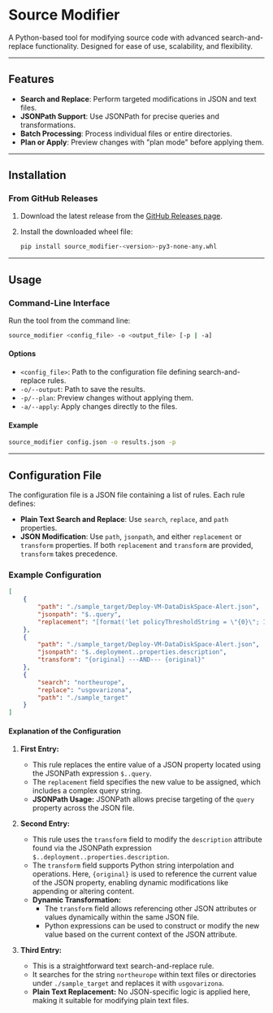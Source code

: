 # **Source Modifier**

A Python-based tool for modifying source code with advanced search-and-replace functionality. Designed for ease of use, scalability, and flexibility.

---

## **Features**
- **Search and Replace**: Perform targeted modifications in JSON and text files.
- **JSONPath Support**: Use JSONPath for precise queries and transformations.
- **Batch Processing**: Process individual files or entire directories.
- **Plan or Apply**: Preview changes with "plan mode" before applying them.

---

## **Installation**

### **From GitHub Releases**
1. Download the latest release from the [GitHub Releases page](https://github.com/manalotoj/source_modifier/releases).

2. Install the downloaded wheel file:
   ```bash
   pip install source_modifier-<version>-py3-none-any.whl
   ```

---

## **Usage**

### **Command-Line Interface**
Run the tool from the command line:
```bash
source_modifier <config_file> -o <output_file> [-p | -a]
```

#### **Options**
- `<config_file>`: Path to the configuration file defining search-and-replace rules.
- `-o/--output`: Path to save the results.
- `-p/--plan`: Preview changes without applying them.
- `-a/--apply`: Apply changes directly to the files.

#### **Example**
```bash
source_modifier config.json -o results.json -p
```

---

## **Configuration File**
The configuration file is a JSON file containing a list of rules. Each rule defines:
- **Plain Text Search and Replace**: Use `search`, `replace`, and `path` properties.
- **JSON Modification**: Use `path`, `jsonpath`, and either `replacement` or `transform` properties. If both `replacement` and `transform` are provided, `transform` takes precedence.

### **Example Configuration**
```json
[
    {
        "path": "./sample_target/Deploy-VM-DataDiskSpace-Alert.json",
        "jsonpath": "$..query",
        "replacement": "[format('let policyThresholdString = \"{0}\"; InsightsMetrics | where _ResourceId has \"Microsoft.Compute/virtualMachines\" | where Origin == \"vm.azm.ms\" | where Namespace == \"LogicalDisk\" and Name == \"FreeSpacePercentage\" | extend Disk=tostring(todynamic(Tags)[\"vm.azm.ms/mountId\"]) | where Disk !in (\"C:\\\",\"/\") | summarize AggregatedValue = avg(Val) by bin(TimeGenerated, 15m), Computer, _ResourceId, Disk | extend appliedThresholdString = policyThresholdString | extend appliedThreshold = toint(appliedThresholdString) | where AggregatedValue < appliedThreshold | project TimeGenerated, Computer, _ResourceId, Disk, AggregatedValue', parameters('threshold'))]"
    },
    {
        "path": "./sample_target/Deploy-VM-DataDiskSpace-Alert.json",
        "jsonpath": "$..deployment..properties.description",
        "transform": "{original} ---AND--- {original}"
    },
    { 
        "search": "northeurope", 
        "replace": "usgovarizona", 
        "path": "./sample_target" 
    }
]
```

#### **Explanation of the Configuration**

1. **First Entry:**
   - This rule replaces the entire value of a JSON property located using the JSONPath expression `$..query`.
   - The `replacement` field specifies the new value to be assigned, which includes a complex query string.
   - **JSONPath Usage:** JSONPath allows precise targeting of the `query` property across the JSON file.

2. **Second Entry:**
   - This rule uses the `transform` field to modify the `description` attribute found via the JSONPath expression `$..deployment..properties.description`.
   - The `transform` field supports Python string interpolation and operations. Here, `{original}` is used to reference the current value of the JSON property, enabling dynamic modifications like appending or altering content.
   - **Dynamic Transformation:**
     - The `transform` field allows referencing other JSON attributes or values dynamically within the same JSON file.
     - Python expressions can be used to construct or modify the new value based on the current context of the JSON attribute.

3. **Third Entry:**
   - This is a straightforward text search-and-replace rule.
   - It searches for the string `northeurope` within text files or directories under `./sample_target` and replaces it with `usgovarizona`.
   - **Plain Text Replacement:** No JSON-specific logic is applied here, making it suitable for modifying plain text files.

